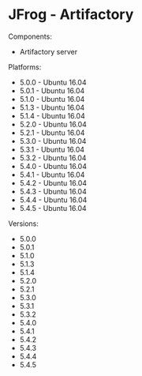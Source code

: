 # JFrog - Artifactory


Components:

* Artifactory server

Platforms:

* 5.0.0 - Ubuntu 16.04
* 5.0.1 - Ubuntu 16.04
* 5.1.0 - Ubuntu 16.04
* 5.1.3 - Ubuntu 16.04
* 5.1.4 - Ubuntu 16.04
* 5.2.0 - Ubuntu 16.04
* 5.2.1 - Ubuntu 16.04
* 5.3.0 - Ubuntu 16.04
* 5.3.1 - Ubuntu 16.04
* 5.3.2 - Ubuntu 16.04
* 5.4.0 - Ubuntu 16.04
* 5.4.1 - Ubuntu 16.04
* 5.4.2 - Ubuntu 16.04
* 5.4.3 - Ubuntu 16.04
* 5.4.4 - Ubuntu 16.04
* 5.4.5 - Ubuntu 16.04

Versions:

* 5.0.0
* 5.0.1
* 5.1.0
* 5.1.3
* 5.1.4
* 5.2.0
* 5.2.1
* 5.3.0
* 5.3.1
* 5.3.2
* 5.4.0
* 5.4.1
* 5.4.2
* 5.4.3
* 5.4.4
* 5.4.5
